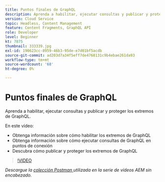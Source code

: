 ```yaml
---
title: Puntos finales de GraphQL
description: Aprenda a habilitar, ejecutar consultas y publicar y proteger los extremos de GraphQL.
version: Cloud Service
topic: Headless, Content Management
feature: Content Fragments, GraphQL API
role: Developer
level: Beginner
kt: 7875
thumbnail: 333339.jpg
exl-id: 190623cc-8959-46b3-95de-e7d01bf5acdb
source-git-commit: ad203d7a34f5eff7de4768131c9b4ebae261da93
workflow-type: tm+mt
source-wordcount: '68'
ht-degree: 0%

---
```


# Puntos finales de GraphQL

Aprenda a habilitar, ejecutar consultas y publicar y proteger los extremos de GraphQL.

En este vídeo:

+ Obtenga información sobre cómo habilitar los extremos de GraphQL
+ Obtenga información sobre cómo ejecutar consultas de GraphQL en puntos de conexión
+ Descubra cómo publicar y proteger los extremos de GraphQL

>[!VIDEO](https://video.tv.adobe.com/v/333339/?quality=12&learn=on)

_Descargue la  [colección Postman ](./assets/aem-headless-video-series.postman_collection.json) utilizada en la serie de vídeos AEM sin encabezado._
